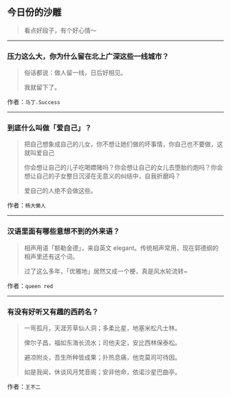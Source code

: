 ## 今日份的沙雕

> 看点好段子，有个好心情～


 
---

### 压力这么大，你为什么留在北上广深这些一线城市？

> 俗话都说：做人留一线，日后好相见。
> 
> 我就留下了。


作者：`马丁.Success`

---

### 到底什么叫做「爱自己」？

> 把自己想象成自己的儿女，你不想让她们做的坏事情，你自己也不要做，这就叫爱自己
> 
> 你会想让自己的儿子吃喝嫖赌吗？你会想让自己的女儿去堕胎约炮吗？你会想让自己的子女整日沉浸在无意义的纠结中，自我折磨吗？
> 
> 爱自己的人绝不会做这些。


作者：`杨大懒人`

---

### 汉语里面有哪些意想不到的外来语？

> 相声用语「额勒金德」，来自英文 elegant。传统相声常用，现在郭德纲的相声里还有这个词。
> 
> 过了这么多年，「优雅地」居然又成一个梗，真是风水轮流转~


作者：`queen red`

---

### 有没有好听又有趣的西药名？

> 一弯孤月，天涯芳草仙人洞；多柔比星，地塞米松凡士林。
> 
> 俾尔子昌，福如东海长流水；司他夫定，安比西林保泰松。
> 
> 避凉附炎，吾生所种皆成果；扑热息痛，他克莫司可待因。
> 
> 如是我闻，休谈风月梵音阁；安非他命，依诺沙星巴曲亭。


作者：`王不二`